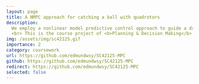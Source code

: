 ```yaml
---
layout: page
title: A NMPC approach for catching a ball with quadrotors
description:
  We employ a nonlinear model predictive control approach to guide a drone in catching a thrown ball.
  <br> This is the course project of <b>Planning & Decision Making</b> at TU Delft.
img: /assets/img/sc42125.gif
importance: 2
category: coursework
url: https://github.com/edmundwsy/SC42125-MPC
github: https://github.com/edmundwsy/SC42125-MPC
redirect: https://github.com/edmundwsy/SC42125-MPC
selected: false
---
```

